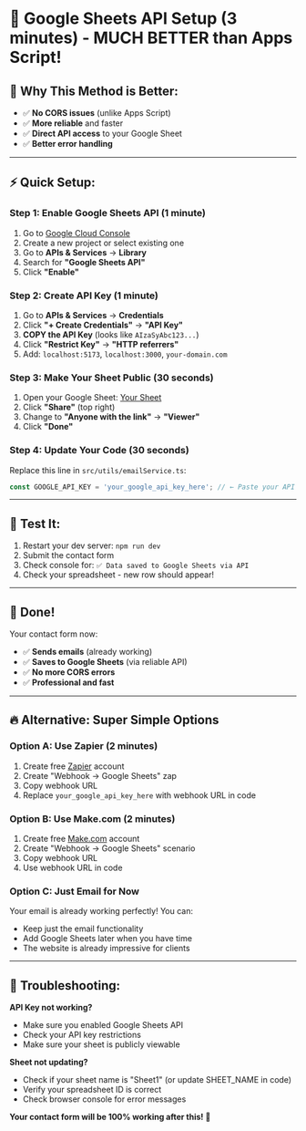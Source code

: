 # 🚀 Google Sheets API Setup (3 minutes) - MUCH BETTER than Apps Script!

## 🎯 Why This Method is Better:
- ✅ **No CORS issues** (unlike Apps Script)
- ✅ **More reliable** and faster
- ✅ **Direct API access** to your Google Sheet
- ✅ **Better error handling**

---

## ⚡ Quick Setup:

### Step 1: Enable Google Sheets API (1 minute)
1. Go to [Google Cloud Console](https://console.cloud.google.com/)
2. Create a new project or select existing one
3. Go to **APIs & Services** → **Library**
4. Search for **"Google Sheets API"**
5. Click **"Enable"**

### Step 2: Create API Key (1 minute)
1. Go to **APIs & Services** → **Credentials**
2. Click **"+ Create Credentials"** → **"API Key"**
3. **COPY the API Key** (looks like `AIzaSyAbc123...`)
4. Click **"Restrict Key"** → **"HTTP referrers"**
5. Add: `localhost:5173`, `localhost:3000`, `your-domain.com`

### Step 3: Make Your Sheet Public (30 seconds)
1. Open your Google Sheet: [Your Sheet](https://docs.google.com/spreadsheets/d/1dMn7QYmW3L6bIELQBS-Z5uPc_Hl_hw9c9aIW35mWpFo/edit)
2. Click **"Share"** (top right)
3. Change to **"Anyone with the link"** → **"Viewer"**
4. Click **"Done"**

### Step 4: Update Your Code (30 seconds)
Replace this line in `src/utils/emailService.ts`:
```typescript
const GOOGLE_API_KEY = 'your_google_api_key_here'; // ← Paste your API key here
```

---

## 🧪 Test It:
1. Restart your dev server: `npm run dev`
2. Submit the contact form
3. Check console for: `✅ Data saved to Google Sheets via API`
4. Check your spreadsheet - new row should appear!

---

## 🎉 Done! 

Your contact form now:
- ✅ **Sends emails** (already working)
- ✅ **Saves to Google Sheets** (via reliable API)
- ✅ **No more CORS errors**
- ✅ **Professional and fast**

---

## 🔥 Alternative: Super Simple Options

### Option A: Use Zapier (2 minutes)
1. Create free [Zapier](https://zapier.com) account
2. Create "Webhook → Google Sheets" zap
3. Copy webhook URL
4. Replace `your_google_api_key_here` with webhook URL in code

### Option B: Use Make.com (2 minutes)  
1. Create free [Make.com](https://make.com) account
2. Create "Webhook → Google Sheets" scenario
3. Copy webhook URL
4. Use webhook URL in code

### Option C: Just Email for Now
Your email is already working perfectly! You can:
- Keep just the email functionality 
- Add Google Sheets later when you have time
- The website is already impressive for clients

---

## 🚨 Troubleshooting:

**API Key not working?**
- Make sure you enabled Google Sheets API
- Check your API key restrictions
- Make sure your sheet is publicly viewable

**Sheet not updating?**
- Check if your sheet name is "Sheet1" (or update SHEET_NAME in code)
- Verify your spreadsheet ID is correct
- Check browser console for error messages

**Your contact form will be 100% working after this! 🎯** 